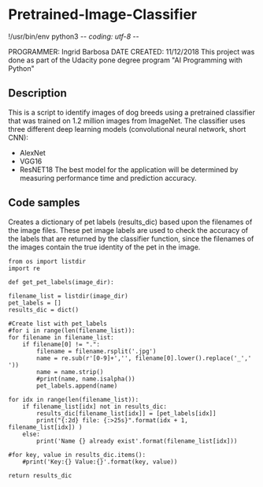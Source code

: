 # Pretrained-Image-Classifier
!/usr/bin/env python3
 -*- coding: utf-8 -*-
                                                                             
 PROGRAMMER: Ingrid Barbosa
 DATE CREATED: 11/12/2018 
 This project was done as part of the Udacity pone degree program "AI Programming with Python"
 
 ## Description
This is a script to identify images of dog breeds using a pretrained classifier 
that was trained on 1.2 million images from ImageNet. 
The classifier uses three different deep learning models (convolutional neural network, short CNN):
- AlexNet 
- VGG16  
- ResNET18
The best model for the application will be determined by measuring performance time and prediction accuracy. 

## Code samples
Creates a dictionary of pet labels (results_dic) based upon the filenames 
of the image files. These pet image labels are used to check the accuracy 
of the labels that are returned by the classifier function, since the 
filenames of the images contain the true identity of the pet in the image.
    
    from os import listdir
    import re    
    
    def get_pet_labels(image_dir):    
    
    filename_list = listdir(image_dir)
    pet_labels = []
    results_dic = dict()
    
    #Create list with pet_labels
    #for i in range(len(filename_list)):
    for filename in filename_list: 
        if filename[0] != ".":
            filename = filename.rsplit('.jpg')
            name = re.sub(r'[0-9]+','', filename[0].lower().replace('_',' '))
            name = name.strip()
            #print(name, name.isalpha())
            pet_labels.append(name) 
        
    for idx in range(len(filename_list)):
        if filename_list[idx] not in results_dic:
            results_dic[filename_list[idx]] = [pet_labels[idx]]
            print("{:2d} file: {:>25s}".format(idx + 1, filename_list[idx]) )
        else: 
            print('Name {} already exist'.format(filename_list[idx]))
  
    #for key, value in results_dic.items():
        #print('Key:{} Value:{}'.format(key, value))
        
    return results_dic
 

